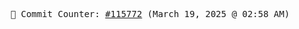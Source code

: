 <p align="center">
    <samp>
        📮 Commit Counter: <a href="https://github.com/Javascript-void0/Javascript-void0/commits/main">#115772</a> (March 19, 2025 @ 02:58 AM)
    </samp>
</p>